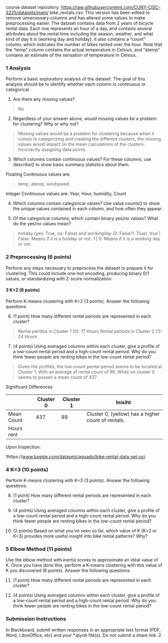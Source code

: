 
course dataset repository: https://raw.githubusercontent.com/CUNY-CISC-3225/datasets/main/
bike_rentals.csv. This version has been edited to remove unnecessary columns and has altered some
values to make preprocessing easier.
The dataset contains data from 2 years of bicycle rental data. Each row represents an hour of a day, and
contains several attributes about the rental time including the season, weather, and what kind of day it is
(working day and holiday). It also contains a “count” column, which indicates the number of bikes rented
over the hour.
Note that the “temp” column contains the actual temperature in Celsius, and “atemp” contains an
estimate of the sensation of temperature in Celsius.


### 1 Analysis 
Perform a basic exploratory analysis of the dataset. The goal of this analysis should be to identify whether
each column is continuous or categorical.
1. Are there any missing values?
> No

2. Regardless of your answer above, would missing values be a problem for clustering? Why or why not?
> Missing values would be a problem for clustering because when it comes to categorizing and creating the different clusters, the missing values would impact on the mean calculations of the clusters. Incorrectly assigning data points.


3. Which columns contain continuous values? For these columns, use describe() to show basic summary
statistics about them.

Floating Continuous values are:

> temp, atemp, windspeed.

Integer Continuous values are:
Year, Hour, humidity, Count


4. Which columns contain categorical values? Use value counts() to show the unique values contained
in each column, and how often they appear.


5. Of the categorical columns, which contain binary yes/no values? What do the yes/no values mean?

> holiday (yes: True, no: False) and workingday (0: False/1: True).
> true | False: Means if it is a holiday or not.
> 1 | 0: Means if it is a working day or not.

### 2 Preprocessing (6 points)
Perform any steps necessary to preprocess the dataset to prepare it for clustering. This could include one-hot
encoding, producing binary 0/1 values, or standardizing with Z-score normalization.


#### 3 K=2 (8 points)
Perform K-means clustering with K=2 (3 points). Answer the following questions:


6. (1 point) How many different rental periods are represented in each cluster?

> Rentai perdios in Cluster 1 (0): 17 Hours
> Rental periods in Cluster 2 (1): 24 Hours

7. (4 points) Using averaged columns within each cluster, give a profile of a low-count rental period and a high-count rental period. Why do you think fewer people are renting bikes in the low-count rental period?

> Given the profiles, the low-count pental period seems to be located at Cluster 1. With an average of rental count of 99. While on cluster 0 seems to posses a mean count of 437

Significant Differences

|            | Cluster 0 | Cluster 1 | Inisiht                                            |
| ---------- | --------- | --------- | -------------------------------------------------- |
| Mean Count | 437       | 99        | Cluster 0, (yellow) has a higher count of rentals. |
| Hours rent | 


Upon Inspection:





1https://www.kaggle.com/datasets/aguado/bike-rental-data-set-uci


### 4 K=3 (10 points)
Perform K-means clustering with K=3 (3 points). Answer the following questions:


8. (1 point) How many different rental periods are represented in each cluster?


9.  (4 points) Using averaged columns within each cluster, give a profile of a low-count rental period and
a high-count rental period. Why do you think fewer people are renting bikes in the low-count rental
period?


10. (2 points) Based on what you’ve seen so far, which value of K (K=2 or K=3) provides more useful
insight into bike rental patterns? Why?

### 5 Elbow Method (11 points)
Use the elbow method with inertia scores to approximate an ideal value of K. Once you have done this,
perform a K-means clustering with this value of K you discovered (6 points). Answer the following questions:


11. (1 point) How many different rental periods are represented in each cluster?


12. (4 points) Using averaged columns within each cluster, give a profile of a low-count rental period and
a high-count rental period. Why do you think fewer people are renting bikes in the low-count rental
period?


### Submission Instructions
In Blackboard, submit written responses in an appropriate text format (PDF, Word, LibreOffice, etc) and
your *.ipynb file(s). Do not submit a share link.
2